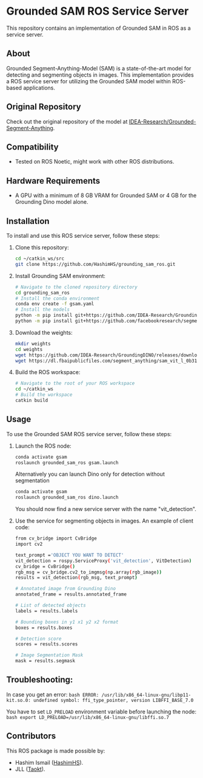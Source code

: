 # Grounded SAM ROS Service Server

This repository contains an implementation of Grounded SAM in ROS as a service server.

## About
Grounded Segment-Anything-Model (SAM) is a state-of-the-art model for detecting and segmenting objects in images. This implementation provides a ROS service server for utilizing the Grounded SAM model within ROS-based applications.

## Original Repository
Check out the original repository of the model at [IDEA-Research/Grounded-Segment-Anything](https://github.com/IDEA-Research/Grounded-Segment-Anything).

## Compatibility
- Tested on ROS Noetic, might work with other ROS distributions.

## Hardware Requirements
- A GPU with a minimum of 8 GB VRAM for Grounded SAM or 4 GB for the Grounding Dino model alone.

## Installation
To install and use this ROS service server, follow these steps:

1. Clone this repository:
    ```bash
    cd ~/catkin_ws/src
    git clone https://github.com/HashimHS/grounding_sam_ros.git
    ```

2. Install Grounding SAM environment:
    ```bash
    # Navigate to the cloned repository directory
    cd grounding_sam_ros
    # Install the conda environment
    conda env create -f gsam.yaml
    # Install the models
    python -m pip install git+https://github.com/IDEA-Research/GroundingDINO.git
    python -m pip install git+https://github.com/facebookresearch/segment-anything.git
    ```

3. Download the weights:
    ```bash
    mkdir weights
    cd weights
    wget https://github.com/IDEA-Research/GroundingDINO/releases/download/v0.1.0-alpha/groundingdino_swint_ogc.pth
    wget https://dl.fbaipublicfiles.com/segment_anything/sam_vit_l_0b3195.pth
    ```

4. Build the ROS workspace:
    ```bash
    # Navigate to the root of your ROS workspace
    cd ~/catkin_ws
    # Build the workspace
    catkin build
    ```

## Usage
To use the Grounded SAM ROS service server, follow these steps:

1. Launch the ROS node:
    ```bash
    conda activate gsam
    roslaunch grounded_sam_ros gsam.launch
    ```
    Alternatively you can launch Dino only for detection without segmentation
    ```bash
    conda activate gsam
    roslaunch grounded_sam_ros dino.launch
    ```
    You should now find a new service server with the name "vit_detection".

2. Use the service for segmenting objects in images. An example of client code:
    ```bash
    from cv_bridge import CvBridge
    import cv2

    text_prompt ='OBJECT YOU WANT TO DETECT'
    vit_detection = rospy.ServiceProxy('vit_detection', VitDetection)
    cv_bridge = CvBridge()
    rgb_msg = cv_bridge.cv2_to_imgmsg(np.array(rgb_image))
    results = vit_detection(rgb_msg, text_prompt)

    # Annotated image from Grounding Dino
    annotated_frame = results.annotated_frame
    
    # List of detected objects
    labels = results.labels

    # Bounding boxes in y1 x1 y2 x2 format
    boxes = results.boxes

    # Detection score
    scores = results.scores

    # Image Segmentation Mask
    mask = results.segmask
    ```
## Troubleshooting:
In case you get an error:
    ```bash
    ERROR: /usr/lib/x86_64-linux-gnu/libp11-kit.so.0: undefined symbol: ffi_type_pointer, version LIBFFI_BASE_7.0
    ```
    
You have to set `LD_PRELOAD` environment variable before launching the node:
    ```bash
    export LD_PRELOAD=/usr/lib/x86_64-linux-gnu/libffi.so.7
    ```
## Contributors
This ROS package is made possible by:
- Hashim Ismail ([HashimHS](https://github.com/HashimHS)).
- JLL ([Taokt](https://github.com/Taokt)).
